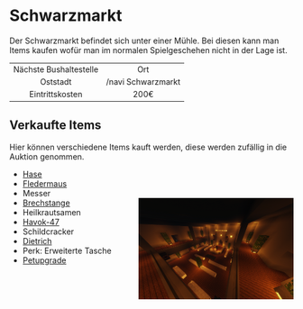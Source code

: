 # Schwarzmarkt
Der Schwarzmarkt befindet sich unter einer Mühle. Bei diesen kann man Items kaufen wofür man im normalen Spielgeschehen nicht in der Lage ist.

|  |  |
| :-: | :-: |
| Nächste Bushaltestelle | Ort |
| Oststadt | /navi Schwarzmarkt |
| Eintrittskosten | 200€ |

## Verkaufte Items
Hier können verschiedene Items kauft werden, diese werden zufällig in die Auktion genommen.

+ [Hase](../../pages/pets/hase.md)
+ [Fledermaus](../../pages/pets/fledermaus.md)
+ Messer
+ [Brechstange](../../pages/items/brechstange.md) <img align="right" width="275" eight="150" src="../../../assets/image/orte/Schwarzmarkt.png"> 
+ Heilkrautsamen
+ [Havok-47](../../pages/items/weapons/sturmgewehre.md)
+ Schildcracker
+ [Dietrich](../../pages/items/dietrich.md)
+ Perk: Erweiterte Tasche 
+ [Petupgrade](../../pages/pets/allgemein.md)

